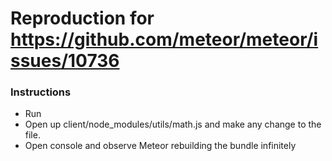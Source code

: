 # Reproduction for https://github.com/meteor/meteor/issues/10736

### Instructions

- Run
- Open up client/node_modules/utils/math.js and make any change to the file.
- Open console and observe Meteor rebuilding the bundle infinitely